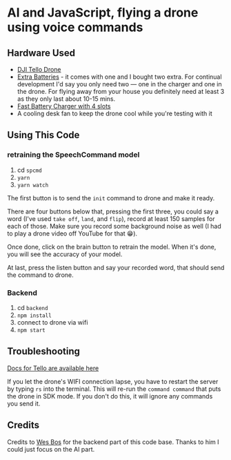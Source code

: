 # AI and JavaScript, flying a drone using voice commands 

## Hardware Used
* [DJI Tello Drone](https://amzn.to/2SvzqON)
* [Extra Batteries](https://amzn.to/2SyV70J) - it comes with one and I bought two extra. For continual development I'd say you only need two — one in the charger and one in the drone. For flying away from your house you definitely need at least 3 as they only last about 10-15 mins.
* [Fast Battery Charger with 4 slots](https://amzn.to/2SAWqwb)
* A cooling desk fan to keep the drone cool while you're testing with it

## Using This Code

### retraining the SpeechCommand model

1. cd `spcmd`
1. `yarn`
1. `yarn watch`

The first button is to send the `init` command to drone and make it ready.

There are four buttons below that, pressing the first three, you could say a word (I've used `take off`, `land`, and `flip`), record at least 150 samples for each of those. Make sure you record some background noise as well (I had to play a drone video off YouTube for that 😁).

Once done, click on the brain button to retrain the model. When it's done, you will see the accuracy of your model.

At last, press the listen button and say your recorded word, that should send the command to drone.

### Backend
1. cd `backend`
1. `npm install`
1. connect to drone via wifi
1. `npm start`


## Troubleshooting

[Docs for Tello are available here](https://dl-cdn.ryzerobotics.com/downloads/tello/20180910/Tello%20SDK%20Documentation%20EN_1.3.pdf)

If you let the drone's WIFI connection lapse, you have to restart the server by typing `rs` into the terminal. This will re-run the `command command` that puts the drone in SDK mode. If you don't do this, it will ignore any commands you send it.

## Credits

Credits to [Wes Bos](https://wesbos.com/) for the backend part of this code base. Thanks to him I could just focus on the AI part.
